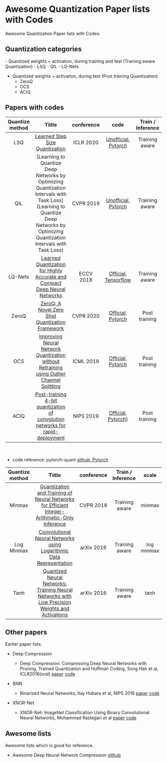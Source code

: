 # Awesome Quantization Paper lists with Codes
Awesome Quantization Paper lists with Codes.



<h2>Quantization categories</h2>
- Quantized weights + activation, during training and test (Training aware Quantization)
  - LSQ
  - QIL
  - LQ-Nets

- Quantized weights + activation, during test (Post training Quantization)
  - ZeroQ
  - OCS
  - ACIQ



<h2>Papers with codes</h2>



| Quantize method |                            Tiitle                            | conference |                             code                             | Train / Inference |
| :-------------: | :----------------------------------------------------------: | :--------: | :----------------------------------------------------------: | :---------------: |
|       LSQ       | [Learned Step Size Quantization](https://arxiv.org/abs/1902.08153) | ICLR 2020  | [Unofficial, Pytorch](https://github.com/hustzxd/LSQuantization) |  Training aware   |
|       QIL       | [Learning to Quantize Deep Networks by Optimizing Quantization Intervals with Task Loss](Learning to Quantize Deep Networks by Optimizing Quantization Intervals with Task Loss) | CVPR 2019  | [Unofficial, Pytorch](https://github.com/csyhhu/Awesome-Deep-Neural-Network-Compression/tree/master/Codes) |  Training aware   |
|     LQ-Nets     | [Learned Quantization for Highly Accurate and Compact Deep Neural Networks](https://arxiv.org/pdf/1807.10029.pdf) | ECCV 2018  | [Official, Tensorflow](https://github.com/microsoft/LQ-Nets) |  Training aware   |
|      ZeroQ      | [ZeroQ: A Novel Zero Shot Quantization Framework](https://arxiv.org/abs/2001.00281) | CVPR 2020  |  [Official, Pytorch](https://github.com/amirgholami/ZeroQ)   |   Post training   |
|       OCS       | [Improving Neural Network Quantization without Retraining using Outlier Channel Splitting](https://arxiv.org/abs/1901.09504) | ICML 2019  | [Official, Pytorch](https://github.com/cornell-zhang/dnn-quant-ocs) |   Post training   |
|      ACIQ       | [Post-training 4-bit quantization of convolution networks for rapid-deployment](https://arxiv.org/abs/1810.05723) | NIPS 2019  | [Official, Pytorch\)](https://github.com/submission2019/cnn-quantization) |   Post training   |





<br>

- code reference: pytorch-quant  [github, Pytorch](https://github.com/wjc852456/pytorch-quant)

| Quantize method |                            Tiitle                            | conference | Train / Inference |   scale    |
| :-------------: | :----------------------------------------------------------: | :--------: | :---------------: | :--------: |
|     Minmax      | [Quantization and Training of Neural Networks for Efficient Integer-Arithmetic-Only Inference](https://arxiv.org/abs/1712.05877) | CVPR 2018  |  Training aware   |   minmax   |
|   Log Minmax    | [Convolutional Neural Networks using Logarithmic Data Representation](https://arxiv.org/abs/1603.01025) | arXiv 2016 |  Training aware   | log minmax |
|      Tanh       | [Quantized Neural Networks: Training Neural Networks with Low Precision Weights and Activations](https://arxiv.org/abs/1609.07061) | arXiv 2016 |  Training aware   |    tanh    |





<h2>Other papers</h2>
Earlier paper lists.

- Deep Compression
  - Deep Compression: Compressing Deep Neural Networks with Pruning, Trained Quantization and Huffman Coding, Song Han et al, ICLR2016(oral)  [paper](https://arxiv.org/abs/1510.00149)  [code](https://github.com/synxlin/nn-compression)

- BNN
  - Binarized Neural Networks, Itay Hubara et al, NIPS 2016  [paper](https://papers.nips.cc/paper/6573-binarized-neural-networks)  [code](https://github.com/itayhubara/BinaryNet.pytorch)

- XNOR-Net
  - XNOR-Net: ImageNet Classification Using Binary Convolutional Neural Networks, Mohammad Rastegari et al  [paper](https://arxiv.org/abs/1603.05279)  [code](https://github.com/jiecaoyu/XNOR-Net-PyTorch)



<h2>Awesome lists</h2>
Awesome lists which is good for reference.

- Awesome Deep Neural Network Compression  [github](https://github.com/csyhhu/Awesome-Deep-Neural-Network-Compression)

<br>